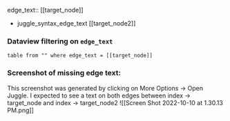edge_text:: [[target_node]]

- juggle_syntax_edge_text [[target_node2]]

### Dataview filtering on `edge_text`

```dataview
table from "" where edge_text = [[target_node]]
```

### Screenshot of missing edge text:
This screenshot was generated by clicking on More Options -> Open Juggle.
I expected to see a text on both edges between index -> target_node and index -> target_node2
![[Screen Shot 2022-10-10 at 1.30.13 PM.png]]
